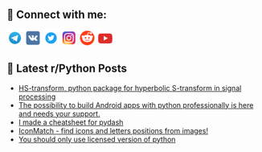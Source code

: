 ## 🔎 Connect with me:
[<img src="https://github.com/bullbesh/bullbesh/blob/main/images/Telegram.png" width="32" height="32" />](https://t.me/bullbesh)
[<img src="https://github.com/bullbesh/bullbesh/blob/main/images/VK.png" width="32" height="32" />](https://vk.com/bullbesh)
[<img src="https://github.com/bullbesh/bullbesh/blob/main/images/Twitter.png" width="32" height="32" />](https://twitter.com/bullbesh1)
[<img src="https://github.com/bullbesh/bullbesh/blob/main/images/Instagram.png" width="32" height="32" />](https://www.instagram.com/bullbesh)
[<img src="https://github.com/bullbesh/bullbesh/blob/main/images/Reddit.png" width="32" height="32" />](https://www.reddit.com/user/bullbesh)
[<img src="https://github.com/bullbesh/bullbesh/blob/main/images/YouTube.png" width="32" height="32" />](https://www.youtube.com/channel/UCtfjRs6uzgq5mfm8S06WTcg)

## 📕 Latest r/Python Posts
<!-- BLOG-POST-LIST:START -->
- [HS-transform, python package for hyperbolic S-transform in signal processing](https://www.reddit.com/r/Python/comments/1cvzidl/hstransform_python_package_for_hyperbolic/)
- [The possibility to build Android apps with python professionally is here and needs your support.](https://www.reddit.com/r/Python/comments/1cvvy36/the_possibility_to_build_android_apps_with_python/)
- [I made a cheatsheet for pydash](https://www.reddit.com/r/Python/comments/1cvu4wb/i_made_a_cheatsheet_for_pydash/)
- [IconMatch - find icons and letters positions from images!](https://www.reddit.com/r/Python/comments/1cvp53v/iconmatch_find_icons_and_letters_positions_from/)
- [You should only use licensed version of python](https://www.reddit.com/r/Python/comments/1cvhi1m/you_should_only_use_licensed_version_of_python/)
<!-- BLOG-POST-LIST:END -->
